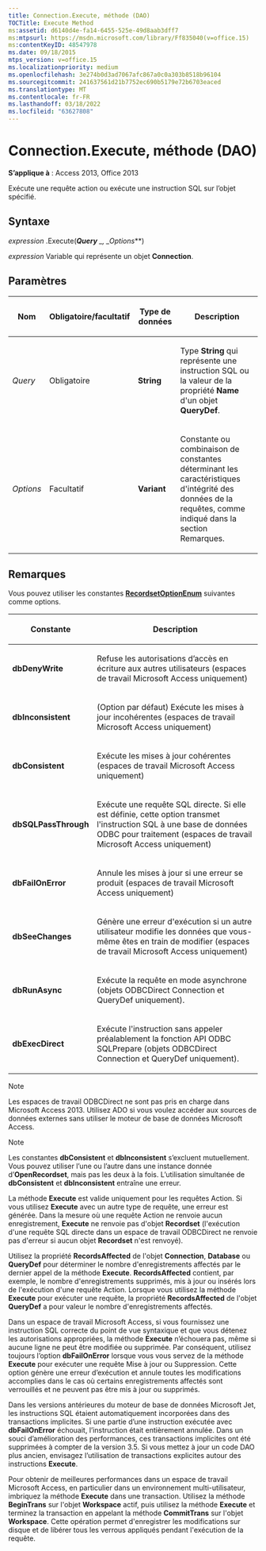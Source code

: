 ```yaml
---
title: Connection.Execute, méthode (DAO)
TOCTitle: Execute Method
ms:assetid: d6140d4e-fa14-6455-525e-49d8aab3dff7
ms:mtpsurl: https://msdn.microsoft.com/library/Ff835040(v=office.15)
ms:contentKeyID: 48547978
ms.date: 09/18/2015
mtps_version: v=office.15
ms.localizationpriority: medium
ms.openlocfilehash: 3e274b0d3ad7067afc867a0c0a303b8518b96104
ms.sourcegitcommit: 241637561d21b7752ec690b5179e72b6703eaced
ms.translationtype: MT
ms.contentlocale: fr-FR
ms.lasthandoff: 03/18/2022
ms.locfileid: "63627808"
---
```

# <a name="connectionexecute-method-dao"></a>Connection.Execute, méthode (DAO)

**S’applique à** : Access 2013, Office 2013

Exécute une requête action ou exécute une instruction SQL sur l’objet spécifié.

## <a name="syntax"></a>Syntaxe

*expression* .Execute(***Query** _, _*_Options_**)

*expression* Variable qui représente un objet **Connection**.

## <a name="parameters"></a>Paramètres

<table>
<colgroup>
<col />
<col />
<col />
<col />
</colgroup>
<thead>
<tr class="header">
<th><p>Nom</p></th>
<th><p>Obligatoire/facultatif</p></th>
<th><p>Type de données</p></th>
<th><p>Description</p></th>
</tr>
</thead>
<tbody>
<tr class="odd">
<td><p><em>Query</em></p></td>
<td><p>Obligatoire</p></td>
<td><p><strong>String</strong></p></td>
<td><p>Type <strong>String</strong> qui représente une instruction SQL ou la valeur de la propriété <strong>Name</strong> d'un objet <strong>QueryDef</strong>.</p></td>
</tr>
<tr class="even">
<td><p><em>Options</em></p></td>
<td><p>Facultatif</p></td>
<td><p><strong>Variant</strong></p></td>
<td><p>Constante ou combinaison de constantes déterminant les caractéristiques d'intégrité des données de la requêtes, comme indiqué dans la section Remarques.</p></td>
</tr>
</tbody>
</table>


## <a name="remarks"></a>Remarques

Vous pouvez utiliser les constantes **[RecordsetOptionEnum](recordsetoptionenum-enumeration-dao.md)** suivantes comme options.

<table>
<colgroup>
<col />
<col />
</colgroup>
<thead>
<tr class="header">
<th><p>Constante</p></th>
<th><p>Description</p></th>
</tr>
</thead>
<tbody>
<tr class="odd">
<td><p><strong>dbDenyWrite</strong></p></td>
<td><p>Refuse les autorisations d’accès en écriture aux autres utilisateurs (espaces de travail Microsoft Access uniquement)</p></td>
</tr>
<tr class="even">
<td><p><strong>dbInconsistent</strong></p></td>
<td><p>(Option par défaut) Exécute les mises à jour incohérentes (espaces de travail Microsoft Access uniquement)</p></td>
</tr>
<tr class="odd">
<td><p><strong>dbConsistent</strong></p></td>
<td><p>Exécute les mises à jour cohérentes (espaces de travail Microsoft Access uniquement)</p></td>
</tr>
<tr class="even">
<td><p><strong>dbSQLPassThrough</strong></p></td>
<td><p>Exécute une requête SQL directe. Si elle est définie, cette option transmet l'instruction SQL à une base de données ODBC pour traitement (espaces de travail Microsoft Access uniquement)</p></td>
</tr>
<tr class="odd">
<td><p><strong>dbFailOnError</strong></p></td>
<td><p>Annule les mises à jour si une erreur se produit (espaces de travail Microsoft Access uniquement)</p></td>
</tr>
<tr class="even">
<td><p><strong>dbSeeChanges</strong></p></td>
<td><p>Génère une erreur d'exécution si un autre utilisateur modifie les données que vous-même êtes en train de modifier (espaces de travail Microsoft Access uniquement)</p></td>
</tr>
<tr class="odd">
<td><p><strong>dbRunAsync</strong></p></td>
<td><p>Exécute la requête en mode asynchrone (objets ODBCDirect Connection et QueryDef uniquement).</p></td>
</tr>
<tr class="even">
<td><p><strong>dbExecDirect</strong></p></td>
<td><p>Exécute l'instruction sans appeler préalablement la fonction API ODBC SQLPrepare (objets ODBCDirect Connection et QueryDef uniquement).</p></td>
</tr>
</tbody>
</table>

> [!NOTE]
> Les espaces de travail ODBCDirect ne sont pas pris en charge dans Microsoft Access 2013. Utilisez ADO si vous voulez accéder aux sources de données externes sans utiliser le moteur de base de données Microsoft Access.

> [!NOTE]
> Les constantes **dbConsistent** et **dbInconsistent** s’excluent mutuellement. Vous pouvez utiliser l’une ou l’autre dans une instance donnée d’**OpenRecordset**, mais pas les deux à la fois. L’utilisation simultanée de **dbConsistent** et **dbInconsistent** entraîne une erreur.

La méthode **Execute** est valide uniquement pour les requêtes Action. Si vous utilisez **Execute** avec un autre type de requête, une erreur est générée. Dans la mesure où une requête Action ne renvoie aucun enregistrement, **Execute** ne renvoie pas d'objet **Recordset** (l'exécution d'une requête SQL directe dans un espace de travail ODBCDirect ne renvoie pas d'erreur si aucun objet **Recordset** n'est renvoyé).

Utilisez la propriété **RecordsAffected** de l'objet **Connection**, **Database** ou **QueryDef** pour déterminer le nombre d'enregistrements affectés par le dernier appel de la méthode **Execute**. **RecordsAffected** contient, par exemple, le nombre d'enregistrements supprimés, mis à jour ou insérés lors de l'exécution d'une requête Action. Lorsque vous utilisez la méthode **Execute** pour exécuter une requête, la propriété **RecordsAffected** de l'objet **QueryDef** a pour valeur le nombre d'enregistrements affectés.

Dans un espace de travail Microsoft Access, si vous fournissez une instruction SQL correcte du point de vue syntaxique et que vous détenez les autorisations appropriées, la méthode **Execute** n’échouera pas, même si aucune ligne ne peut être modifiée ou supprimée. Par conséquent, utilisez toujours l’option **dbFailOnError** lorsque vous vous servez de la méthode **Execute** pour exécuter une requête Mise à jour ou Suppression. Cette option génère une erreur d’exécution et annule toutes les modifications accomplies dans le cas où certains enregistrements affectés sont verrouillés et ne peuvent pas être mis à jour ou supprimés.

Dans les versions antérieures du moteur de base de données Microsoft Jet, les instructions SQL étaient automatiquement incorporées dans des transactions implicites. Si une partie d’une instruction exécutée avec **dbFailOnError** échouait, l’instruction était entièrement annulée. Dans un souci d’amélioration des performances, ces transactions implicites ont été supprimées à compter de la version 3.5. Si vous mettez à jour un code DAO plus ancien, envisagez l’utilisation de transactions explicites autour des instructions **Execute**.

Pour obtenir de meilleures performances dans un espace de travail Microsoft Access, en particulier dans un environnement multi-utilisateur, imbriquez la méthode **Execute** dans une transaction. Utilisez la méthode **BeginTrans** sur l'objet **Workspace** actif, puis utilisez la méthode **Execute** et terminez la transaction en appelant la méthode **CommitTrans** sur l'objet **Workspace**. Cette opération permet d'enregistrer les modifications sur disque et de libérer tous les verrous appliqués pendant l'exécution de la requête.

